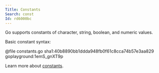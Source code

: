 ```yaml
---
Title: Constants
Search: const
Id: rd6000bc
---
```

Go supports constants of character, string, boolean, and numeric values.

Basic constant syntax:

@file constants.go sha1:40b8890bb1ddda948fb0f61c8cca74b57e3aa829 goplayground:1emS_gnXT9p

Learn more about [constants](1047).
